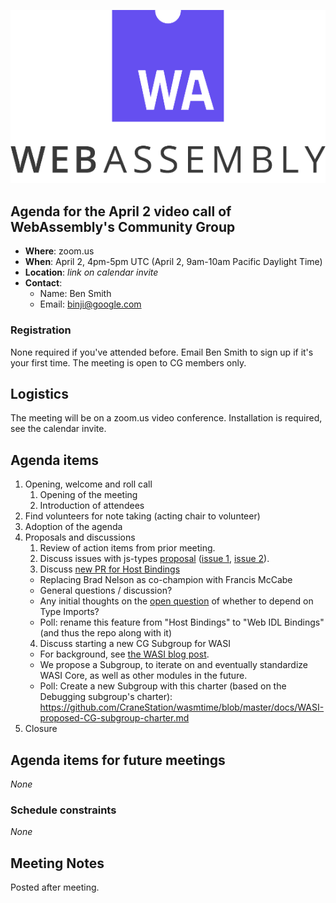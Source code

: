 ![WebAssembly logo](/images/WebAssembly.png)

## Agenda for the April 2 video call of WebAssembly's Community Group

- **Where**: zoom.us
- **When**: April 2, 4pm-5pm UTC (April 2, 9am-10am Pacific Daylight Time)
- **Location**: *link on calendar invite*
- **Contact**:
    - Name: Ben Smith
    - Email: binji@google.com

### Registration

None required if you've attended before. Email Ben Smith to sign up if it's
your first time. The meeting is open to CG members only.

## Logistics

The meeting will be on a zoom.us video conference.
Installation is required, see the calendar invite.

## Agenda items

1. Opening, welcome and roll call
    1. Opening of the meeting
    1. Introduction of attendees
1. Find volunteers for note taking (acting chair to volunteer)
1. Adoption of the agenda
1. Proposals and discussions
    1. Review of action items from prior meeting.
    2. Discuss issues with js-types [proposal](https://github.com/WebAssembly/js-types/blob/master/proposals/js-types/Overview.md) ([issue 1](https://github.com/WebAssembly/js-types/issues/6), [issue 2](https://github.com/WebAssembly/js-types/issues/5)).
    3. Discuss [new PR for Host Bindings](https://github.com/WebAssembly/host-bindings/pull/21)
      * Replacing Brad Nelson as co-champion with Francis McCabe
      * General questions / discussion?
      * Any initial thoughts on the [open question](https://github.com/WebAssembly/host-bindings/blob/ee4f4f173e85b4d08117e4004ee35c17fd17c97b/proposals/webidl-bindings/Explainer.md#open-questions) of whether to depend on Type Imports?
      * Poll: rename this feature from "Host Bindings" to "Web IDL Bindings" (and thus the repo along with it)
    4. Discuss starting a new CG Subgroup for WASI
      * For background, see [the WASI blog post](https://hacks.mozilla.org/2019/03/standardizing-wasi-a-webassembly-system-interface/).
      * We propose a Subgroup, to iterate on and eventually standardize WASI Core, as well as other modules in the future.
      * Poll: Create a new Subgroup with this charter (based on the Debugging subgroup's charter): https://github.com/CraneStation/wasmtime/blob/master/docs/WASI-proposed-CG-subgroup-charter.md
1. Closure

## Agenda items for future meetings

*None*

### Schedule constraints

*None*

## Meeting Notes

Posted after meeting.
